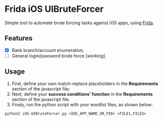 # Frida iOS UIBruteForcer

Simple tool to automate brute forcing tasks against iOS apps, using [Frida](https://www.frida.re).

## Features

- [x] Bank branch/account enumeration;
- [ ] General login/password brute force [working].

## Usage

1. First, define your own match-replace placeholders in the **Requirements** section of the javascript file;
2. Next, define your **success conditions' function** in the **Requirements** section of the javascript file;
3. Finaly, run the python script with your wordlist files, as shown below:
```
python2 iOS-UIBruteForcer.py <IOS_APP_NAME_OR_PID> <FILE1,FILE2>
```
